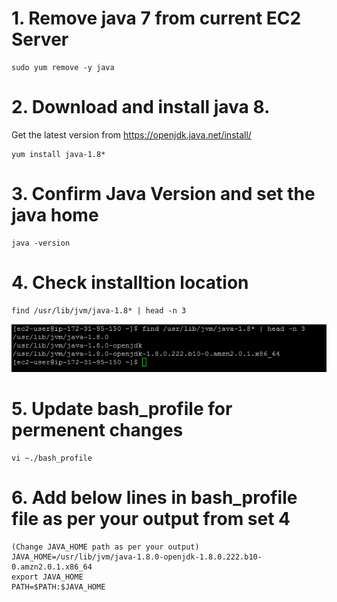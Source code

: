 
# 1. Remove java 7 from current EC2 Server
```
sudo yum remove -y java
```

# 2. Download and install java 8. 
Get the latest version from <https://openjdk.java.net/install/>
```
yum install java-1.8*
```

# 3. Confirm Java Version and set the java home
```
java -version
```

# 4. Check installtion location
```
find /usr/lib/jvm/java-1.8* | head -n 3
```
![Command Output](https://github.com/yash-sonani/Amazon-Linux-2/blob/master/Java_Installation_Path.PNG "Java Installation Path")
# 5. Update bash_profile for permenent changes

```
vi ~./bash_profile
```
# 6. Add below lines in bash_profile file as per your output from set 4

```
(Change JAVA_HOME path as per your output)
JAVA_HOME=/usr/lib/jvm/java-1.8.0-openjdk-1.8.0.222.b10-0.amzn2.0.1.x86_64 
export JAVA_HOME
PATH=$PATH:$JAVA_HOME
```
